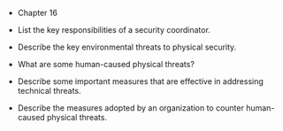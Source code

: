 - Chapter 16
    
- List the key responsibilities of a security coordinator.
    
- Describe the key environmental threats to physical security.
    
- What are some human-caused physical threats?
    
- Describe some important measures that are effective in addressing technical threats.
    
- Describe the measures adopted by an organization to counter human-caused physical threats.